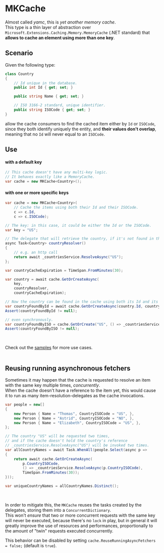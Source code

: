 # MKCache

Almost called *yamc*, this is *yet another memory cache*.
<br />
This type is a thin layer of abstraction over `Microsoft.Extensions.Caching.Memory.MemoryCache`
(.NET standard) that **allows to cache an element using more than one key**.

## Scenario

Given the following type:

```csharp
class Country
{
    // Id unique in the database.
    public int Id { get; set; }

    public string Name { get; set; }

    // ISO 3166-2 standard, unique identifier.
    public string ISOCode { get; set; }
}
```

allow the cache consumers to find the cached item either by `Id` or `ISOCode`,
since they both identify uniquely the entity, and **their values don't overlap**,
meaning that no `Id` will never equal to an `ISOCode`.

## Use

#### with a default key

```csharp
// This cache doesn't have any multi-key logic.
// It behaves exactly like a MemoryCache.
var cache = new MKCache<Country>();
```

#### with one or more specific keys

```csharp
var cache = new MKCache<Country>(
    // Cache the items using both their Id and their ISOCode.
    c => c.Id,
    c => c.ISOCode);

// The key: in this case, it could be either the Id or the ISOCode.
var key = "US";

// The delegate that will retrieve the country, if it's not found in the cache.
async Task<Country> countryResolver()
{
    // e.g. an http call
    return await _countriesService.ResolveAsync("US");
};

var countryCacheExpiration = TimeSpan.FromMinutes(30);

var country = await cache.GetOrCreateAsync(
    key,
    countryResolver,
    countryCacheExpiration);

// Now the country can be found in the cache using both its Id and its ISOCode
var countryFoundById = await cache.GetOrCreateAsync(country.Id, countryResolver, countryCacheExpiration);
Assert(countryFoundById != null);

// even synchronously.
var countryFoundByISO = cache.GetOrCreate("US", () => _countriesService.Resolve("US"), countryCacheExpiration);
Assert(countryFoundByISO != null);
```
<br />

Check out the [samples](./samples/) for more use cases.
<br /><br />

## Reusing running asynchronous fetchers

Sometimes it may happen that the cache is requested to resolve an item with the same key multiple times, *concurrently*.
<br/>
When the cache doesn't have a reference to the item yet, this would cause it to run as many item-resolution-delegates
as the cache invocations.

```csharp
var people = new[]
{
    new Person { Name = "Thomas", CountryISOCode = "US", },
    new Person { Name = "Astrid", CountryISOCode = "NO", },
    new Person { Name = "Elizabeth", CountryISOCode = "US", },
};

// The country "US" will be requested two times,
// and if the cache doesn't hold the country's reference
// _countriesService.ResolveAsync("US") will be invoked two times.
var allCountryNames = await Task.WhenAll(people.Select(async p =>
{
    return await cache.GetOrCreateAsync(
        p.CountryISOCode,
        () => _countriesService.ResolveAsync(p.CountryISOCode),
        TimeSpan.FromMinutes(30));
}));

var uniqueCountryNames = allCountryNames.Distinct();
```
<br />

In order to mitigate this, the `MKCache` reuses the tasks created by the delegates,
storing them into a `ConcurrentDictionary`.
<br />
This won't *ensure* that two or more concurrent requests with the same key will never be executed,
because there's no `lock` in play, but in general it will greatly improve the use of resources
and performances, proportionally to the amount of "twin" requests executed concurrently.

This behavior can be disabled by setting `cache.ReuseRunningAsyncFetchers = false;` (default is `true`).